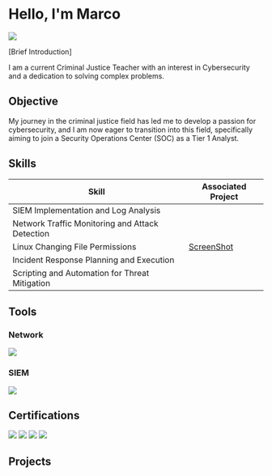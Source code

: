 # Hello, I'm Marco
<a href="www.linkedin.com/in/marco-de-la-cruz-bb2012211"><img src="https://img.shields.io/badge/-LinkedIn-0072b1?&style=for-the-badge&logo=linkedin&logoColor=white" /></a>

[Brief Introduction]

I am a current Criminal Justice Teacher with an interest in Cybersecurity and a dedication to solving complex problems.

## Objective

My journey in the criminal justice field has led me to develop a passion for cybersecurity, and I am now eager to transition into this field, specifically aiming to join a Security Operations Center (SOC) as a Tier 1 Analyst.

## Skills

| Skill                                         | Associated Project         |
|-----------------------------------------------|----------------------------|
| SIEM Implementation and Log Analysis          |
| Network Traffic Monitoring and Attack Detection | 
| Linux Changing File Permissions        | <a href="[https://drive.google.com/file/d/1-JZWaQWQAGejDcLYfdEbjZI5aa9lDm-Y/view?usp=sharing]">ScreenShot</a>|
| Incident Response Planning and Execution      | 
| Scripting and Automation for Threat Mitigation | 

## Tools


### Network
<div>
    <img src="https://img.shields.io/badge/-Wireshark-1679A7?&style=for-the-badge&logo=Wireshark&logoColor=white" />
</div>

### SIEM
<div>
    <img src="https://img.shields.io/badge/-Splunk-000000?&style=for-the-badge&logo=Splunk&logoColor=white" />
</div>

## Certifications
<div>
<img src="https://img.shields.io/badge/-Security%2B-FF0000?&style=for-the-badge&logo=CompTIA&logoColor=white" />
<img src="https://img.shields.io/badge/-A%2B-4D4D4D?&style=for-the-badge&logo=CompTIA&logoColor=white" />
<img src="https://img.shields.io/badge/-Google Cyber Security-006400?&style=for-the-badge=&logoColor=white" />
<img src="https://img.shields.io/badge/-CC-000000?&style=for-the-badge&logo=ISC2&logoColor=white" />

</div>

## Projects
